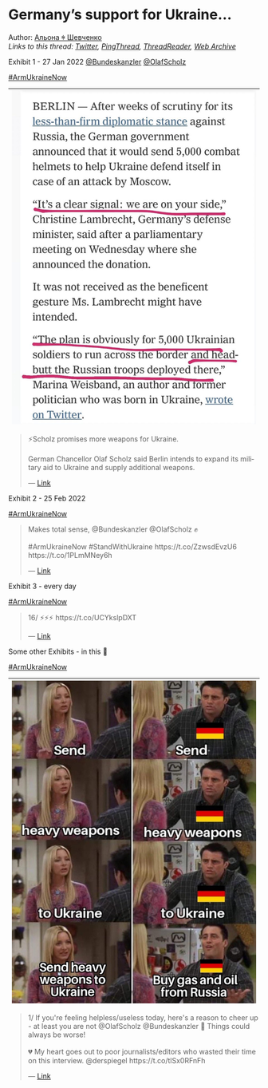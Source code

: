 # Germany’s support for Ukraine…

Author: [Альона ꑭ Шевченко](https://twitter.com/cryptodrftng)  
*Links to this thread: [Twitter](https://twitter.com/cryptodrftng/status/1536647919851511810), [PingThread](https://pingthread.com/thread/1536647919851511810), [ThreadReader](https://threadreaderapp.com/thread/1536647919851511810.html), [Web Archive](https://web.archive.org/web/*/https://twitter.com/cryptodrftng/status/1536647919851511810)*

Exhibit 1 - 27 Jan 2022 [@Bundeskanzler](https://twitter.com/Bundeskanzler) [@OlafScholz](https://twitter.com/OlafScholz) 

[#ArmUkraineNow](https://twitter.com/hashtag/ArmUkraineNow)

| [![](/media/1536647930005831680/3_1536647916181508096.jpg)](/media/1536647930005831680/3_1536647916181508096.jpg) |
| :-: |

<blockquote class="twitter-tweet">
    <p lang="en" dir="ltr">
    ⚡️Scholz promises more weapons for Ukraine. <br />
    <br />
    German Chancellor Olaf Scholz said Berlin intends to expand its military aid to Ukraine and supply additional weapons.<br />
    </p>
    &mdash; <a href="https://twitter.com/KyivIndependent/status/1536572104044335109">Link</a>
</blockquote>

Exhibit 2 - 25 Feb 2022 

[#ArmUkraineNow](https://twitter.com/hashtag/ArmUkraineNow)

<blockquote class="twitter-tweet">
    <p lang="en" dir="ltr">
    Makes total sense, @Bundeskanzler @OlafScholz ✊<br />
    <br />
    #ArmUkraineNow #StandWithUkraine️ https://t.co/ZzwsdEvzU6 https://t.co/1PLmMNey6h<br />
    </p>
    &mdash; <a href="https://twitter.com/Ukraine_DAO/status/1536599207380979712">Link</a>
</blockquote>

Exhibit 3 - every day

[#ArmUkraineNow](https://twitter.com/hashtag/ArmUkraineNow)

<blockquote class="twitter-tweet">
    <p lang="en" dir="ltr">
    16/ ⚡️⚡️⚡️ https://t.co/UCYkslpDXT<br />
    </p>
    &mdash; <a href="https://twitter.com/cryptodrftng/status/1531327608956370945">Link</a>
</blockquote>

Some other Exhibits - in this 🧵

[#ArmUkraineNow](https://twitter.com/hashtag/ArmUkraineNow)

| [![](/media/1536647930005831680/3_1536647926373556225.jpg)](/media/1536647930005831680/3_1536647926373556225.jpg) |
| :-: |

<blockquote class="twitter-tweet">
    <p lang="en" dir="ltr">
    1/ If you&#39;re feeling helpless/useless today, here&#39;s a reason to cheer up - at least you are not @OlafScholz @Bundeskanzler 🥳 Things could always be worse! <br />
    <br />
    💔 My heart goes out to poor journalists/editors who wasted their time on this interview. @derspiegel https://t.co/tlSx0RFnFh<br />
    </p>
    &mdash; <a href="https://twitter.com/cryptodrftng/status/1530671152934158336">Link</a>
</blockquote>
